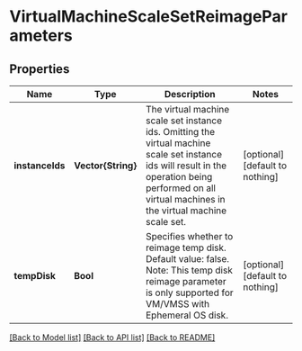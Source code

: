 # VirtualMachineScaleSetReimageParameters


## Properties
Name | Type | Description | Notes
------------ | ------------- | ------------- | -------------
**instanceIds** | **Vector{String}** | The virtual machine scale set instance ids. Omitting the virtual machine scale set instance ids will result in the operation being performed on all virtual machines in the virtual machine scale set. | [optional] [default to nothing]
**tempDisk** | **Bool** | Specifies whether to reimage temp disk. Default value: false. Note: This temp disk reimage parameter is only supported for VM/VMSS with Ephemeral OS disk. | [optional] [default to nothing]


[[Back to Model list]](../README.md#models) [[Back to API list]](../README.md#api-endpoints) [[Back to README]](../README.md)


